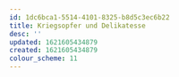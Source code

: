 ```yaml
---
id: 1dc6bca1-5514-4101-8325-b8d5c3ec6b22
title: Kriegsopfer und Delikatesse
desc: ''
updated: 1621605434879
created: 1621605434879
colour_scheme: 11
---
```


